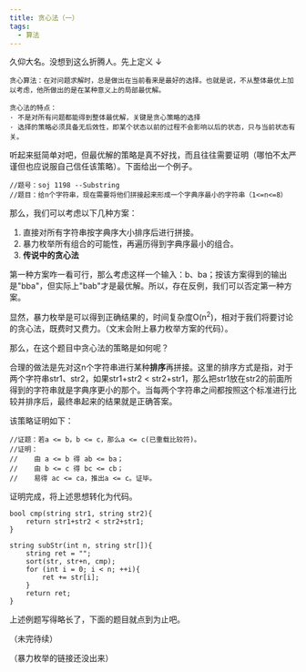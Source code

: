 ```yaml
---
title: 贪心法（一）
tags:
  - 算法
---
```


久仰大名。没想到这么折腾人。先上定义 ↓

```
贪心算法：在对问题求解时，总是做出在当前看来是最好的选择。也就是说，不从整体最优上加以考虑，他所做出的是在某种意义上的局部最优解。

贪心法的特点：
· 不是对所有问题都能得到整体最优解，关键是贪心策略的选择
· 选择的策略必须具备无后效性，即某个状态以前的过程不会影响以后的状态，只与当前状态有关。
```

听起来挺简单对吧，但最优解的策略是真不好找，而且往往需要证明（哪怕不太严谨但也应说服自己信任该策略）。下面给出一个例子。

```
//题号：soj 1198 --Substring
//题目：给n个字符串，现在需要将他们拼接起来形成一个字典序最小的字符串（1<=n<=8）
```

那么，我们可以考虑以下几种方案：

1. 直接对所有字符串按字典序大小排序后进行拼接。
2. 暴力枚举所有组合的可能性，再遍历得到字典序最小的组合。
3. <b>传说中的贪心法</b>

第一种方案咋一看可行，那么考虑这样一个输入：b、ba；按该方案得到的输出是"bba"，但实际上"bab"才是最优解。所以，存在反例，我们可以否定第一种方案。

显然，暴力枚举是可以得到正确结果的，时间复杂度O(n<sup>2</sup>)，相对于我们将要讨论的贪心法，既费时又费力。（文末会附上暴力枚举方案的代码）。

那么，在这个题目中贪心法的策略是如何呢？

合理的做法是先对这n个字符串进行某种<b>排序</b>再拼接。这里的排序方式是指，对于两个字符串str1、str2，如果str1+str2 < str2+str1，那么把str1放在str2的前面所得到的字符串就是字典序更小的那个。当每两个字符串之间都按照这个标准进行比较并排序后，最终串起来的结果就是正确答案。

该策略证明如下：
```
//证题：若a <= b，b <= c，那么a <= c(已重载比较符)。
//证明：
//    由 a <= b 得 ab <= ba； 
//    由 b <= c 得 bc <= cb；
//    易得 ac <= ca，推出a <= c。证毕。
```

证明完成，将上述思想转化为代码。
```
bool cmp(string str1, string str2){
	return str1+str2 < str2+str1;
}

string subStr(int n, string str[]){
	string ret = "";
	sort(str, str+n, cmp);
	for (int i = 0; i < n; ++i){
		ret += str[i];
	}
	return ret;
}
```

上述例题写得略长了，下面的题目就点到为止吧。

（未完待续）

（暴力枚举的链接还没出来）
